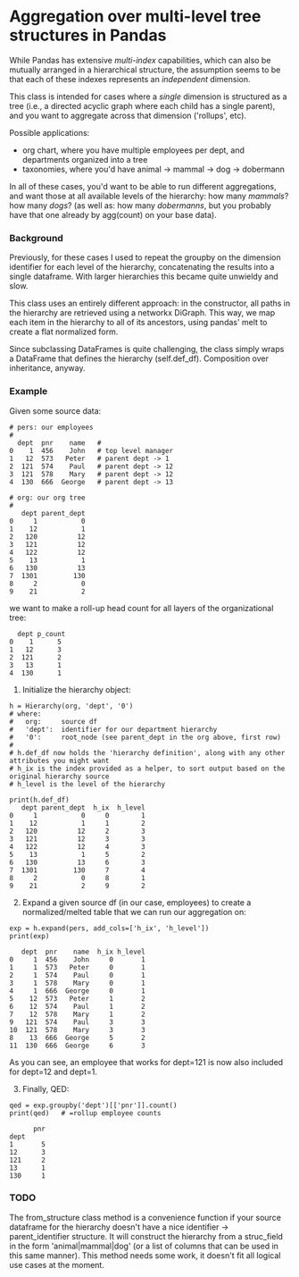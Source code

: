 # Aggregation over multi-level tree structures in Pandas

While Pandas has extensive *multi-index* capabilities, which can also be mutually arranged in a hierarchical structure, the assumption seems to be that each of these indexes represents an *independent* dimension. 

This class is intended for cases where a *single* dimension is structured as a tree (i.e., a directed acyclic graph where each child has a single parent), and you want to aggregate across that dimension ('rollups', etc). 

Possible applications:
* org chart, where you have multiple employees per dept, and departments organized into a tree
* taxonomies, where you'd have animal -> mammal -> dog -> dobermann

In all of these cases, you'd want to be able to run different aggregations, and want those at all available levels of the hierarchy: how many *mammals*? how many *dogs*? (as well as: how many *dobermanns*, but you probably have that one already by agg(count) on your base data).

### Background

Previously, for these cases I used to repeat the groupby on the dimension identifier for each level of the hierarchy, concatenating the results into a single dataframe. With larger hierarchies this became quite unwieldy and slow. 

This class uses an entirely different approach: in the constructor, all paths in the hierarchy are retrieved using a networkx DiGraph. This way, we map each item in the hierarchy to all of its ancestors, using pandas' melt to create a flat normalized form. 

Since subclassing DataFrames is quite challenging, the class simply wraps a DataFrame that defines the hierarchy (self.def_df). Composition over inheritance, anyway.

### Example

Given some source data:

```
# pers: our employees
#
  dept  pnr    name   #
0    1  456    John   # top level manager
1   12  573   Peter   # parent dept -> 1
2  121  574    Paul   # parent dept -> 12
3  121  578    Mary   # parent dept -> 12
4  130  666  George   # parent dept -> 13

# org: our org tree 
#
   dept parent_dept
0     1           0
1    12           1
2   120          12
3   121          12
4   122          12
5    13           1
6   130          13
7  1301         130
8     2           0
9    21           2
```
we want to make a roll-up head count for all layers of the organizational tree:
```
  dept p_count
0    1      5
1   12      3
2  121      2
3   13      1
4  130      1
```
1. Initialize the hierarchy object:
```
h = Hierarchy(org, 'dept', '0')
# where:
#   org:     source df
#   'dept':  identifier for our department hierarchy
#   '0':     root_node (see parent_dept in the org above, first row)
#
# h.def_df now holds the 'hierarchy definition', along with any other attributes you might want
# h_ix is the index provided as a helper, to sort output based on the original hierarchy source
# h_level is the level of the hierarchy

print(h.def_df)
   dept parent_dept  h_ix  h_level
0     1           0     0        1
1    12           1     1        2
2   120          12     2        3
3   121          12     3        3
4   122          12     4        3
5    13           1     5        2
6   130          13     6        3
7  1301         130     7        4
8     2           0     8        1
9    21           2     9        2
```
2. Expand a given source df (in our case, employees) to create a normalized/melted table that we can run our aggregation on: 
```
exp = h.expand(pers, add_cols=['h_ix', 'h_level'])
print(exp)

   dept  pnr    name  h_ix h_level
0     1  456    John     0       1
1     1  573   Peter     0       1
2     1  574    Paul     0       1
3     1  578    Mary     0       1
4     1  666  George     0       1
5    12  573   Peter     1       2
6    12  574    Paul     1       2
7    12  578    Mary     1       2
9   121  574    Paul     3       3
10  121  578    Mary     3       3
8    13  666  George     5       2
11  130  666  George     6       3
```
As you can see, an employee that works for dept=121 is now also included for dept=12 and dept=1.

3. Finally, QED:
```
qed = exp.groupby('dept')[['pnr']].count()
print(qed)   # =rollup employee counts

      pnr
dept     
1       5
12      3
121     2
13      1
130     1

```

### TODO

The from_structure class method is a convenience function if your source dataframe for the hierarchy doesn't have a nice identifier -> parent_identifier structure. It will construct the hierarchy from a struc_field in the form 'animal|mammal|dog' (or a list of columns that can be used in this same manner). This method needs some work, it doesn't fit all logical use cases at the moment.

